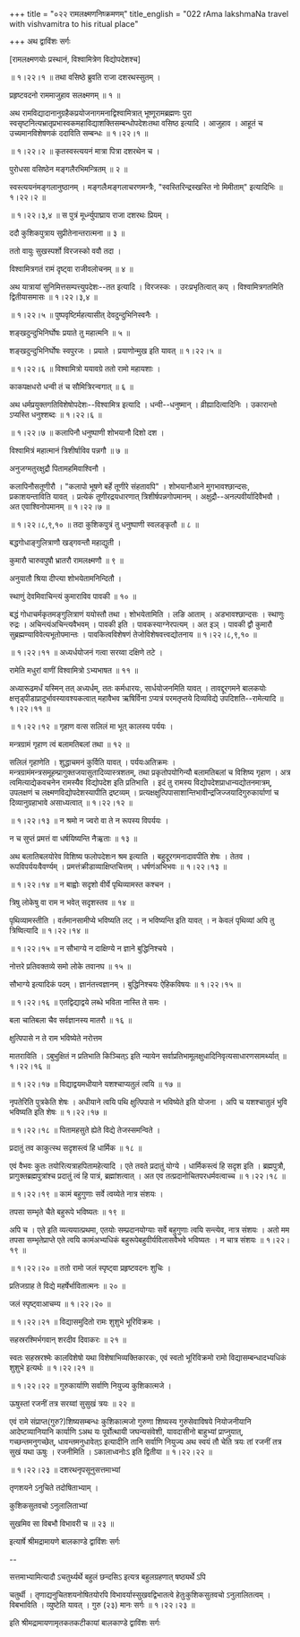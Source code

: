 +++
title = "०२२ रामलक्ष्मणनिष्क्रमणम्"
title_english = "022 rAma lakshmaNa travel with vishvamitra to his ritual place"

+++
अथ द्वाविंशः सर्गः  

\[रामलक्ष्मणयोः प्रस्थानं, विश्वामित्रेण विद्योपदेशश्च\]  

 ॥ १।२२।१ ॥ तथा वसिष्ठे ब्रुवति राजा दशरथस्सुतम् ।  

प्रहृष्टवदनो राममाजुहाव सलक्ष्मणम्  ॥  १  ॥   

अथ रामविद्यादानानुग्रहैकप्रयोजनागमनाद्विश्वामित्रात् भूष्णूरामब्रह्मणः पुरा स्वसृष्टनित्यभ्रातृप्रभास्वकमहाविद्याशक्तिसम्बन्धोपदेशःतथा वसिष्ठ इत्यादि । आजुहाव । आहूतं च उच्यमानविशेषणकं ददाविति सम्बन्धः ॥ १।२२।१ ॥   

 ॥ १।२२।२ ॥ कृतस्वस्त्ययनं मात्रा पित्रा दशरथेन च ।  

पुरोधसा वसिष्ठेन मङ्गलैरभिमन्त्रितम्  ॥  २  ॥   

स्वस्त्ययनंमङ्गलानुष्ठानम् । मङ्गलैःमङ्गलाचरणमन्त्रैः, "स्वस्तिरिन्द्रस्खस्ति नो मिमीताम्" इत्यादिभिः ॥ १।२२।२ ॥   

 ॥ १।२२।३,४ ॥ स पुत्रं मूर्ध्न्युपाघ्राय राजा दशरथः प्रियम् ।  

ददौ कुशिकपुत्राय सुप्रीतेनान्तरात्मना  ॥  ३  ॥   

ततो वायुः सुखस्पर्शो विरजस्को ववौ तदा ।  

विश्वामित्रगतं रामं दृष्ट्वा राजीवलोचनम्  ॥  ४  ॥   

अथ यात्रायां सुनिमित्तसम्पत्त्युपदेशः--तत इत्यादि । विरजस्कः । उरःप्रभृतित्वात् कप् । विश्वामित्रगतमिति द्वितीयासमासः ॥ १।२२।३,४ ॥   

 ॥ १।२२।५ ॥ पुष्पवृष्टिर्महत्यासीत् देवदुन्दुभिनिस्वनैः ।  

शङ्खदुन्दुभिनिर्घोषः प्रयाते तु महात्मनि  ॥  ५  ॥   

शङ्खदुन्दुभिनिर्घोषः स्वपुरजः । प्रयाते । प्रयाणोन्मुख इति यावत् ॥ १।२२।५ ॥   

 ॥ १।२२।६ ॥ विश्वामित्रो ययावग्रे ततो रामो महायशाः ।  

काकपक्षधरो धन्वी तं च सौमित्रिरन्वगात्  ॥  ६  ॥   

अथ धर्मप्रयुक्तगतिविशेषोपदेशः--विश्वामित्र इत्यादि । धन्वी--धनुष्मान् । व्रीह्यादित्वादिनिः । उकारान्तो ऽप्यस्ति धनुश्शब्दः ॥ १।२२।६ ॥   

 ॥ १।२२।७ ॥ कलापिनौ धनुष्पाणी शोभयानौ दिशो दश ।  

विश्वामित्रं महात्मानं त्रिशीर्षाविव पन्नगौ  ॥  ७  ॥   

अनुजग्मतुरक्षुद्रौ पितामहमिवाश्विनौ ।  

कलापिनौसतूणीरौ । "कलापो भूषणे बर्हे तूणीरे संहतावपि" । शोभयानौआने मुगभावश्छान्दसः, प्रकाशयन्ताविति यावत् । प्रत्येकं तूणीरद्रयधारणात् त्रिशीर्षपन्नगोपमानम् । अक्षुद्रौ--अनल्पवीर्यादिवैभवौ । अत एवाश्विनोपमानम् ॥ १।२२।७ ॥   

 ॥ १।२२।८,९,१० ॥ तदा कुशिकपुत्रं तु धनुष्पाणी स्वलङ्कृतौ  ॥  ८  ॥   

बद्धगोधाङ्गुलित्राणौ खड्गवन्तौ महाद्युती ।  

कुमारौ चारुवपुषौ भ्रातरौ रामलक्ष्मणौ  ॥  ९  ॥   

अनुयातौ श्रिया दीप्त्या शोभयेतामनिन्दितौ ।  

स्थाणुं देवमिवाचिन्त्यं कुमाराविव पावकी  ॥  १०  ॥   

बद्धं गोधाचर्मकृतमङ्गुलित्राणं ययोस्तौ तथा । शोभयेतामिति । लङि आताम् । अडभावश्छान्दसः । स्थाणुः रुद्रः । अचिन्त्यंअचिन्त्यवैभवम् । पावकी इति । पावकस्याग्नेरपत्यम् । अत इञ् । पावकी द्वौ कुमारौ सुब्रह्मण्याविवेत्यभूतोपमान्तः । पावकित्वविशेषणं तेजोविशेषवत्त्वद्योतनाय ॥ १।२२।८,९,१० ॥   

 ॥ १।२२।११ ॥ अध्यर्धयोजनं गत्वा सरय्वा दक्षिणे तटे ।  

रामेति मधुरां वाणीं विश्वामित्रो ऽभ्यभाषत  ॥  ११  ॥   

अध्यारूढमर्धं यस्मिन् तत् अध्यर्धम्, ततः कर्मधारयः, सार्धयोजनमिति यावत् । तावद्दूरगमने बालकयोः क्षत्तृड्पीडाप्रादुर्भावस्यावश्यकत्वात् महावैभव ऋषिर्विना ऽप्यत्रं परमतृप्तये दिव्यविद्ये उपदिशति--रामेत्यादि ॥ १।२२।११ ॥   

 ॥ १।२२।१२ ॥ गृहाण वत्स सलिलं मा भूत् कालस्य पर्ययः ।  

मन्त्रग्रामं गृहाण त्वं बलामतिबलां तथा  ॥  १२  ॥   

सलिलं गृहाणेति । शुद्धाचमनं कुर्विति यावत् । पर्ययःअतिक्रमः । मन्त्रग्रामंमन्त्रसमूहम्प्रागुक्तजयासुतादिव्यास्त्रशतम्, तथा प्रकृतोपयोगिन्यौ बलामतिबलां च विशिष्य गृहाण । अत्र त्वमित्याद्येकवचनेन रामस्यैव विद्योपदेश इति प्रतिभाति । इदं तु रामस्य विद्योपदेशप्राधान्यद्योतनमात्रम्, उपलक्षणं च लक्ष्मणविद्योपदेशस्यापीति द्रष्टव्यम् । प्रत्यक्षक्षुत्पिपासाशान्तिभावीन्द्रजिज्जयादिगुरुकार्याणां च दिव्यानुग्रहाभावे असाध्यत्वात् ॥ १।२२।१२ ॥   

 ॥ १।२२।१३ ॥ न श्रमो न ज्वरो वा ते न रूपस्य विपर्ययः ।  

न च सुप्तं प्रमत्तं वा धर्षयिष्यन्ति नैऋ़ताः  ॥  १३  ॥   

अथ बलातिबलयोरेव विशिष्य फलोपदेशःन श्रम इत्याति । बहुदूरगमनादावपीति शेषः । तेतव । रूपविपर्ययःवैवर्ण्यम् । प्रमत्तंक्रीडाव्याक्षिप्तचित्तम् । धर्षणंअभिभवः ॥ १।२२।१३ ॥   

 ॥ १।२२।१४ ॥ न बाह्वोः सदृशो वीर्ये पृथिव्यामस्त कश्चन ।  

त्रिषु लोकेषु वा राम न भवेत् सदृशस्तव  ॥  १४  ॥   

पृथिव्यामस्तीति । वर्तमानसामीप्ये भविष्यति लट् । न भविष्यन्ति इति यावत् । न केवलं पृथिव्यां अपि तु त्रिष्वित्यादि ॥ १।२२।१४ ॥   

 ॥ १।२२।१५ ॥ न सौभाग्ये न दाक्षिण्ये न ज्ञाने बुद्धिनिश्चये ।  

नोत्तरे प्रतिवक्तव्ये समो लोके तवानघ  ॥  १५  ॥   

सौभाग्ये इत्यादिकं पदम् । ज्ञानंतत्त्वज्ञानम् । बुद्धिनिश्चयः ऐहिकविषयः ॥ १।२२।१५ ॥   

 ॥ १।२२।१६ ॥ एतद्विद्याद्वये लब्धे भविता नास्ति ते समः ।  

बला चातिबला चैव सर्वज्ञानस्य मातरौ  ॥  १६  ॥   

क्षुत्पिपासे न ते राम भविष्येते नरोत्तम  

मातराविति । ऽबुभुक्षितं न प्रतिभाति किञ्चित्ऽ इति न्यायेन सर्वाप्रतिभामूलक्षुधादिनिवृत्यसाधारणसामर्थ्यात् ॥ १।२२।१६ ॥   

 ॥ १।२२।१७ ॥ विद्याद्वयमधीयाने यशश्चाप्यतुलं त्वयि  ॥  १७  ॥   

नृपतेरिति पुत्रकेति शेषः । अधीयाने त्वयि पथि क्षुत्पिपासे न भविष्येते इति योजना । अपि च यशश्चातुलं भुवि भविष्यति इति शेषः ॥ १।२२।१७ ॥   

 ॥ १।२२।१८ ॥ पितामहसुते ह्येते विद्ये तेजस्समन्विते ।  

प्रदातुं तव काकुत्स्थ सदृशस्त्वं हि धार्मिक  ॥  १८  ॥   

एवं वैभवः कुतः तयोरित्यत्राहपितामहेत्यादि । एते तवते प्रदातुं योग्ये । धार्मिकस्त्वं हि सदृश इति । ब्रह्मपुत्रौ, प्रागुक्तब्रह्मपुत्रांश्च प्रदातुं त्वं हि पात्रं, ब्रह्मांशत्वात् । अत एव तत्प्रदानोचितपरधर्मवत्वाच्च ॥ १।२२।१८ ॥   

 ॥ १।२२।१९ ॥ कामं बहुगुणाः सर्वे त्वय्येते नात्र संशयः ।  

तपसा सम्भृते चैते बहुरूपे भविष्यतः  ॥  १९  ॥   

अपि च । एते इति व्यत्ययात्प्रथमा, एतयोः सम्प्रदानयोग्याः सर्वे बहुगुणाः त्वयि सन्त्येव, नात्र संशयः । अतो मम तपसा सम्भृतेप्राप्ते एते त्वयि कामंअभ्यधिकं बहुरूपेबहुवीर्यविलासवैभवे भविष्यतः । न चात्र संशयः ॥ १।२२।१९ ॥   

 ॥ १।२२।२० ॥ ततो रामो जलं स्पृष्ट्वा प्रहृष्टवदनः शुचिः ।  

प्रतिजग्राह ते विद्ये महर्षेर्भावितात्मनः  ॥  २०  ॥   

जलं स्पृष्ट्वाआचम्य ॥ १।२२।२० ॥   

 ॥ १।२२।२१ ॥ विद्यासमुदितो रामः शुशुभे भूरिविक्रमः ।  

सहस्ररश्मिर्भगवान् शरदीव दिवाकरः  ॥  २१  ॥   

स्वतः सहस्ररश्मेः कालविशेषो यथा विशेषाभिव्यक्तिकारकः, एवं स्वतो भूरिविक्रमो रामो विद्यासम्बन्धादभ्यधिकं शुशुभे इत्यर्थः ॥ १।२२।२१ ॥   

 ॥ १।२२।२२ ॥ गुरुकार्याणि सर्वाणि नियुज्य कुशिकात्मजे ।  

ऊषुस्तां रजनीं तत्र सरय्वां सुसुखं त्रयः  ॥  २२  ॥   

एवं रामे संप्राप्त(गुरु?)शिष्यसम्बन्धः कुशिकात्मजो गुरुणा शिष्यस्य गुरुसेवाविषये नियोजनीयानि आदेष्टव्यानियानि कार्याणि ऽअथ यः पूर्वोत्थायी जघन्यसंवेशी, यावदासीनो बाहुभ्यां प्राप्नुयात्, गच्छन्तमनुगच्छेत्, धावन्तमनुधावेत्ऽ इत्यादीनि तानि सर्वाणि नियुज्य अथ स्वयं तौ चेति त्रयः तां रजनीं तत्र सुखं यथा ऊषुः । रजनीमिति । ऽकालाध्वनोःऽ इति द्वितीया ॥ १।२२।२२ ॥   

 ॥ १।२२।२३ ॥ दशरथनृपसूनुसत्तमाभ्यां  

तृणशयने ऽनुचिते तदोषिताभ्याम् ।  

कुशिकसुतवचो ऽनुलालिताभ्यां  

सुखमिव सा विबभौ विभावरी च  ॥  २३  ॥   

इत्यार्षे श्रीमद्रामायणे बालकाण्डे द्वाविंशः सर्गः  

--  

सत्तमाभ्यामित्यादौ ऽचतुर्थ्यर्थे बहुलं छन्दसिऽ इत्यत्र बहुलग्रहणात् षष्ठ्यर्थे ऽपि  

चतुर्थी । तृणाद्यनुचितशयनोषितयोरपि विभावर्यास्सुखवद्विभातत्वे हेतुःकुशिकसुतवचो ऽनुलालितत्वम् । विबभाविति । व्युष्टेति यावत् । गुरु (२३) मानः सर्गः ॥ १।२२।२३ ॥   

इति श्रीमद्रामायणामृतकतकटीकायां बालकाण्डे द्वाविंशः सर्गः  

  

